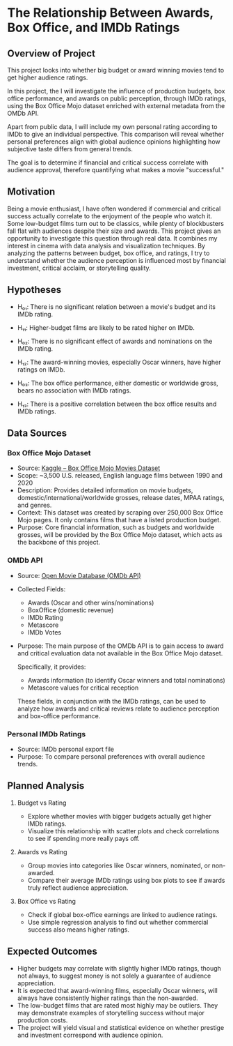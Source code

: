 # The Relationship Between Awards, Box Office, and IMDb Ratings

## Overview of Project

This project looks into whether big budget or award winning movies tend to get higher audience ratings.

In this project, the I will investigate the influence of production budgets, box office performance, and awards on public perception, through IMDb ratings, using the Box Office Mojo dataset enriched with external metadata from the OMDb API.

Apart from public data, I will include my own personal rating according to IMDb to give an individual perspective.
This comparison will reveal whether personal preferences align with global audience opinions highlighting how subjective taste differs from general trends.

The goal is to determine if financial and critical success correlate with audience approval, therefore quantifying what makes a movie "successful."

## Motivation

Being a movie enthusiast, I have often wondered if commercial and critical success actually correlate to the enjoyment of the people who watch it.
Some low-budget films turn out to be classics, while plenty of blockbusters fall flat with audiences despite their size and awards.
This project gives an opportunity to investigate this question through real data. It combines my interest in cinema with data analysis and visualization techniques.
By analyzing the patterns between budget, box office, and ratings, I try to understand whether the audience perception is influenced most by financial investment, critical acclaim, or storytelling quality.

## Hypotheses

* H₀₁: There is no significant relation between a movie's budget and its IMDb rating.

* H₁₁: Higher-budget films are likely to be rated higher on IMDb.

* H₀₂: There is no significant effect of awards and nominations on the IMDb rating.

* H₁₂: The award-winning movies, especially Oscar winners, have higher ratings on IMDb.

* H₀₃: The box office performance, either domestic or worldwide gross, bears no association with IMDb ratings.

* H₁₃: There is a positive correlation between the box office results and IMDb ratings.

## Data Sources

### Box Office Mojo Dataset

* Source: [Kaggle – Box Office Mojo Movies Dataset](https://www.kaggle.com/datasets/igorkirko/wwwboxofficemojocom-movies-with-budget-listed)
* Scope: ~3,500 U.S. released, English language films between 1990 and 2020
* Description: Provides detailed information on movie budgets, domestic/international/worldwide grosses, release dates, MPAA ratings, and genres.
* Context:
  This dataset was created by scraping over 250,000 Box Office Mojo pages. It only contains films that have a listed production budget.
* Purpose:
  Core financial information, such as budgets and worldwide grosses, will be provided by the Box Office Mojo dataset, which acts as the backbone of this project.

### OMDb API

* Source: [Open Movie Database (OMDb API)](https://www.omdbapi.com/)
* Collected Fields:
  * Awards (Oscar and other wins/nominations)
  * BoxOffice (domestic revenue)
  * IMDb Rating
  * Metascore
  * IMDb Votes
* Purpose:
  The main purpose of the OMDb API is to gain access to award and critical evaluation data not available in the Box Office Mojo dataset.
  
  Specifically, it provides:
  * Awards information (to identify Oscar winners and total nominations)
  * Metascore values for critical reception

  These fields, in conjunction with the IMDb ratings, can be used to analyze how awards and critical reviews relate to audience perception and box-office performance.

### Personal IMDb Ratings

* Source: IMDb personal export file
* Purpose: To compare personal preferences with overall audience trends.

## Planned Analysis

1. Budget vs Rating

   * Explore whether movies with bigger budgets actually get higher IMDb ratings.  
   * Visualize this relationship with scatter plots and check correlations to see if spending more really pays off.

2. Awards vs Rating

   * Group movies into categories like Oscar winners, nominated, or non-awarded.  
   * Compare their average IMDb ratings using box plots to see if awards truly reflect audience appreciation.

3. Box Office vs Rating

   * Check if global box-office earnings are linked to audience ratings.  
   * Use simple regression analysis to find out whether commercial success also means higher ratings.


## Expected Outcomes

* Higher budgets may correlate with slightly higher IMDb ratings, though not always, to suggest money is not solely a guarantee of audience appreciation.
* It is expected that award-winning films, especially Oscar winners, will always have consistently higher ratings than the non-awarded.
* The low-budget films that are rated most highly may be outliers. They may demonstrate examples of storytelling success without major production costs.
* The project will yield visual and statistical evidence on whether prestige and investment correspond with audience opinion.
